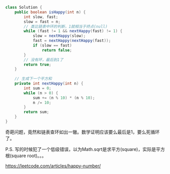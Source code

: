 ``` java
class Solution {
    public boolean isHappy(int n) {
        int slow, fast;
        slow = fast = n;
        // 类比链表中环的判断，1就相当于终点(null)
        while (fast != 1 && nextHappy(fast) != 1) {
            slow = nextHappy(slow);
            fast = nextHappy(nextHappy(fast));
            if (slow == fast)
                return false;
        }
        // 没有环，最后到1了
        return true;
    }
    
    // 生成下一个平方和
    private int nextHappy(int n) {
        int sum = 0;
        while (n > 0) {
            sum += (n % 10) * (n % 10);
            n /= 10;
        }
        return sum;
    }
}
```

奇葩问题，竟然和链表查环如出一辙。数学证明应该要么最后是1，要么死循环了。

P.S. 写的时候犯了一个低级错误，以为Math.sqrt是求平方(square)，实际是平方根(square root)。。。

https://leetcode.com/articles/happy-number/